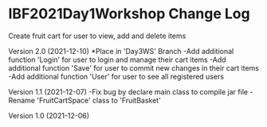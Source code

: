 # IBF2021Day1Workshop Change Log
Create fruit cart for user to view, add and delete items

Version 2.0 (2021-12-10)
*Place in 'Day3WS' Branch
-Add additional function 'Login' for user to login and manage their cart items
-Add additional function 'Save' for user to commit new changes in their cart items
-Add additional function 'User' for user to see all registered users

Version 1.1 (2021-12-07)
-Fix bug by declare main class to compile jar file
-Rename 'FruitCartSpace' class to 'FruitBasket'

Version 1.0 (2021-12-06)
